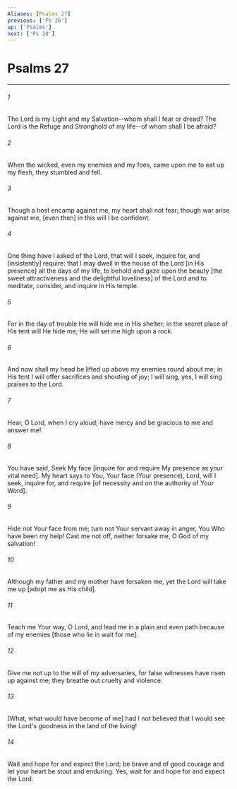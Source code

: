 ```yaml
---
Aliases: [Psalms 27]
previous: ['Ps 26']
up: ['Psalms']
next: ['Ps 28']
---
```

# Psalms 27

***


###### 1 


The Lord is my Light and my Salvation--whom shall I fear or dread? The Lord is the Refuge and Stronghold of my life--of whom shall I be afraid? 


###### 2 


When the wicked, even my enemies and my foes, came upon me to eat up my flesh, they stumbled and fell. 


###### 3 


Though a host encamp against me, my heart shall not fear; though war arise against me, [even then] in this will I be confident. 


###### 4 


One thing have I asked of the Lord, that will I seek, inquire for, and [insistently] require: that I may dwell in the house of the Lord [in His presence] all the days of my life, to behold and gaze upon the beauty [the sweet attractiveness and the delightful loveliness] of the Lord and to meditate, consider, and inquire in His temple. 


###### 5 


For in the day of trouble He will hide me in His shelter; in the secret place of His tent will He hide me; He will set me high upon a rock. 


###### 6 


And now shall my head be lifted up above my enemies round about me; in His tent I will offer sacrifices and shouting of joy; I will sing, yes, I will sing praises to the Lord. 


###### 7 


Hear, O Lord, when I cry aloud; have mercy and be gracious to me and answer me! 


###### 8 


You have said, Seek My face [inquire for and require My presence as your vital need]. My heart says to You, Your face (Your presence), Lord, will I seek, inquire for, and require [of necessity and on the authority of Your Word]. 


###### 9 


Hide not Your face from me; turn not Your servant away in anger, You Who have been my help! Cast me not off, neither forsake me, O God of my salvation! 


###### 10 


Although my father and my mother have forsaken me, yet the Lord will take me up [adopt me as His child]. 


###### 11 


Teach me Your way, O Lord, and lead me in a plain and even path because of my enemies [those who lie in wait for me]. 


###### 12 


Give me not up to the will of my adversaries, for false witnesses have risen up against me; they breathe out cruelty and violence. 


###### 13 


[What, what would have become of me] had I not believed that I would see the Lord's goodness in the land of the living! 


###### 14 


Wait and hope for and expect the Lord; be brave and of good courage and let your heart be stout and enduring. Yes, wait for and hope for and expect the Lord.
